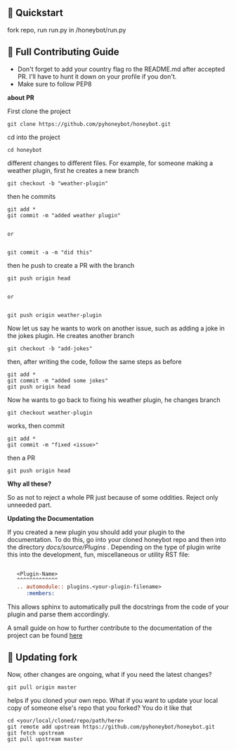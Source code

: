 ## 📃 Quickstart

fork repo, run run.py in /honeybot/run.py


## 📃 Full Contributing Guide

- Don't forget to add your country flag ro the README.md after accepted PR. I'll have to hunt it down on your profile if you don't.
- Make sure to follow PEP8

**about PR**

First clone the project

```
git clone https://github.com/pyhoneybot/honeybot.git
```

cd into the project

```
cd honeybot
```

different changes to different files. For example, for someone making a weather plugin, first he creates a new branch
```
git checkout -b "weather-plugin"
```
then he commits
```
git add *
git commit -m "added weather plugin"


or


git commit -a -m "did this"
```

then he push to create a PR with the branch
```
git push origin head


or


git push origin weather-plugin
```

Now let us say he wants to work on another issue, such as adding a joke in the jokes plugin. He creates another branch
```
git checkout -b "add-jokes"
```
then, after writing the code, follow the same steps as before
```
git add *
git commit -m "added some jokes"
git push origin head
```
Now he wants to go back to fixing his weather plugin, he changes branch
```
git checkout weather-plugin
```
works, then commit
```
git add *
git commit -m "fixed <issue>"
```
then a PR
```
git push origin head
```

**Why all these?**

So as not to reject a whole PR just because of some oddities. Reject only unneeded part.

**Updating the Documentation**

If you created a new plugin you should add your plugin to the documentation.
To do this, go into your cloned honeybot repo and then into the directory *docs/source/Plugins* .
Depending on the type of plugin write this into the development, fun, miscellaneous or utility RST file:

```rst
   
   <Plugin-Name>
   ^^^^^^^^^^^^^
   .. automodule:: plugins.<your-plugin-filename>
      :members:
```
	  
This allows sphinx to automatically pull the docstrings from the code of your plugin and parse them accordingly.

A small guide on how to further contribute to the documentation of the project can be found [here](https://pyhoneybot.github.io/honeybot/How_Tos/documentation.html)

## 🥄 Updating fork

Now, other changes are ongoing, what if you need the latest changes?
```
git pull origin master
```
helps if you cloned your own repo. What if you want to update your local copy of someone else's repo that you forked?
You do it like that

```
cd <your/local/cloned/repo/path/here>
git remote add upstream https://github.com/pyhoneybot/honeybot.git
git fetch upstream
git pull upstream master
```